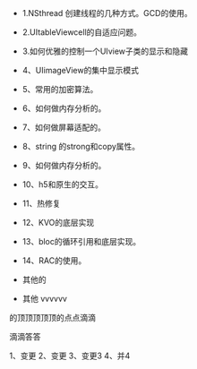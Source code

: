 - 1.NSthread 创建线程的几种方式。GCD的使用。
- 2.UItableViewcell的自适应问题。
- 3.如何优雅的控制一个UIview子类的显示和隐藏
- 4、UIimageView的集中显示模式
- 5、常用的加密算法。
- 6、如何做内存分析的。
- 7、如何做屏幕适配的。
- 8、string 的strong和copy属性。
- 9、如何做内存分析的。
- 10、h5和原生的交互。
- 11、热修复
- 12、KVO的底层实现
- 13、bloc的循环引用和底层实现。
- 14、RAC的使用。
- 其他的

- 其他  vvvvvv

的顶顶顶顶顶的点点滴滴



滴滴答答

1、变更
2、变更
3、变更3
4、并4
